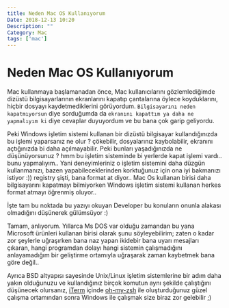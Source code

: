 ```yaml
---
title: Neden Mac OS Kullanıyorum
Date: 2018-12-13 10:20
Description: ""
Category: Mac
tags: ['mac']
---
```


# Neden Mac OS Kullanıyorum

Mac kullanmaya başlamanadan önce, Mac kullanıcılarını gözlemlediğimde dizüstü bilgisayarlarının ekranlarını kapatıp çantalarına öylece koyduklarını, hiçbir dosyayı kaydetmediklerini görüyordum. `Bilgisayarını neden kapatmıyorsun` diye sorduğumda da `ekranını kapattım ya daha ne yapmalıyım ki` diye cevaplar duyuyordum ve bu bana çok garip geliyordu. 

Peki Windows işletim sistemi kullanan bir dizüstü bilgisayar kullandığınızda bu işlemi yaparsanız ne olur ? çökebilir, dosyalarınız kaybolabilir, ekranını açtığınızda bi daha açılmayabilir. Peki bunları yaşadığınızda ne düşünüyorsunuz ? hmm bu işletim sisteminde bi yerlerde kapat işlemi vardı.. bunu yapmalıyım.. Yani deneyimleriniz o işletim sistemini daha düzgün kullanmanızı, bazen yapabileceklerinden korktuğunuz için ona iyi bakmanızı istiyor :)) registry şişti, bana format at diyor.. Mac Os kullanan birisi daha bilgisayarını kapatmayı bilmiyorken Windows işletim sistemi kullanan herkes format atmayı öğrenmiş oluyor.. 

İşte tam bu noktada bu yazıyı okuyan Developer bu konuların onunla alakası olmadığını düşünerek gülümsüyor :)

Tamam, anlıyorum. Yıllarca Ms DOS var olduğu zamandan bu yana Microsoft ürünleri kullanan birisi olarak şunu söyleyebilirim; zaten o kadar zor şeylerle uğraşırken bana naz yapan ikidebir bana uyarı mesajları çıkaran, hangi programdan dolayı hangi sistemin çalışmadığını anlayamadığım bir geliştirme ortamıyla uğraşarak zaman kaybetmek bana göre değil..

Ayrıca BSD altyapısı sayesinde Unix/Linux işletim sistemlerine bir adım daha yakın olduğunuzu ve kullandığınız birçok komutun aynı şekilde çalıştığını düşünecek olursanız, [iTerm] içinde [oh-my-zsh] ile oluşturduğunuz güzel çalışma ortamından sonra Windows ile çalışmak size biraz zor gelebilir ;)

[iTerm]: https://www.iterm2.com/
[oh-my-zsh]: https://github.com/robbyrussell/oh-my-zsh